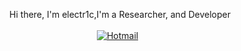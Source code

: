 <p align="center">
  Hi there, I'm electr1c,I'm a Researcher, and Developer<br><br>
  <a href="mailto:electr1cc@hotmail.com" target="_blank"><img alt="Hotmail" src="https://i.hizliresim.com/303bhyv.png" /></a>&nbsp;&nbsp;
</p>
